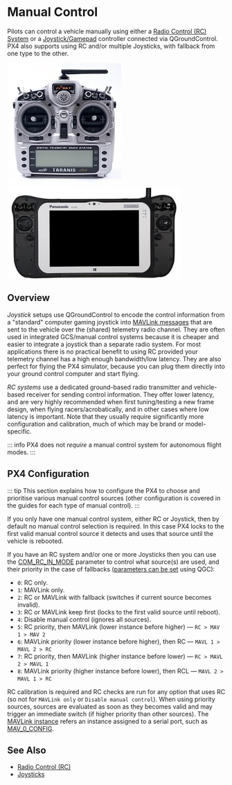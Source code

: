 # Manual Control

Pilots can control a vehicle manually using either a [Radio Control (RC) System](../getting_started/rc_transmitter_receiver.md) or a [Joystick/Gamepad](../config/joystick.md) controller connected via QGroundControl.
PX4 also supports using RC and/or multiple Joysticks, with fallback from one type to the other.

![Taranis X9D Transmitter](../../assets/hardware/transmitters/frsky_taranis_x9d_transmitter.jpg) <img src="../../assets/peripherals/joystick/micronav.jpg" alt="Photo of MicroNav, a ground controller with integrated joysticks" width="400px">

## Overview

_Joystick_ setups use QGroundControl to encode the control information from a "standard" computer gaming joystick into [MAVLink messages](https://mavlink.io/en/services/manual_control.html) that are sent to the vehicle over the (shared) telemetry radio channel.
They are often used in integrated GCS/manual control systems because it is cheaper and easier to integrate a joystick than a separate radio system.
For most applications there is no practical benefit to using RC provided your telemetry channel has a high enough bandwidth/low latency.
They are also perfect for flying the PX4 simulator, because you can plug them directly into your ground control computer and start flying.

_RC systems_ use a dedicated ground-based radio transmitter and vehicle-based receiver for sending control information.
They offer lower latency, and are very highly recommended when first tuning/testing a new frame design, when flying racers/acrobatically, and in other cases where low latency is important.
Note that they usually require significantly more configuration and calibration, much of which may be brand or model-specific.

::: info
PX4 does not _require_ a manual control system for autonomous flight modes.
:::

## PX4 Configuration

::: tip
This section explains how to configure the PX4 to choose and prioritise various manual control sources (other configuration is covered in the guides for each type of manual control).
:::

If you only have one manual control system, either RC or Joystick, then by default no manual control selection is required.
In this case PX4 locks to the first valid manual control source it detects and uses that source until the vehicle is rebooted.

If you have an RC system and/or one or more Joysticks then you can use the [COM_RC_IN_MODE](../advanced_config/parameter_reference.md#COM_RC_IN_MODE) parameter to control what source(s) are used, and their priority in the case of fallbacks ([parameters can be set](../advanced_config/parameters.md#finding-a-parameter) using QGC):

- `0`: RC only.
- `1`: MAVLink only.
- `2`: RC or MAVLink with fallback (switches if current source becomes invalid).
- `3`: RC or MAVLink keep first (locks to the first valid source until reboot).
- `4`: Disable manual control (ignores all sources).
- `5`: RC priority, then MAVLink (lower instance before higher) — `RC > MAV 1 > MAV 2`
- `6`: MAVLink priority (lower instance before higher), then RC — `MAVL 1 > MAVL 2 > RC`
- `7`: RC priority, then MAVLink (higher instance before lower) — `RC > MAVL 2 > MAVL 1`
- `8`: MAVLink priority (higher instance before lower), then RCL — `MAVL 2 > MAVL 1 > RC`

RC calibration is required and RC checks are run for any option that uses RC (so not for `MAVLink only` or `Disable manual control`).
When using priority sources, sources are evaluated as soon as they becomes valid and may trigger an immediate switch (if higher priority than other sources).
The [MAVLink instance](../peripherals/mavlink_peripherals.md#mavlink-instances) refers an instance assigned to a serial port, such as [MAV_0_CONFIG](..n/advanced_config/parameter_reference.md#MAV_0_CONFIG).

<!-- Switching
Info on manual control loss vs Data loss and error fallback.
Is no RC calibration a criteria for validity?
-->

## See Also

- [Radio Control (RC)](../getting_started/rc_transmitter_receiver.md)
- [Joysticks](../config/joystick.md)
